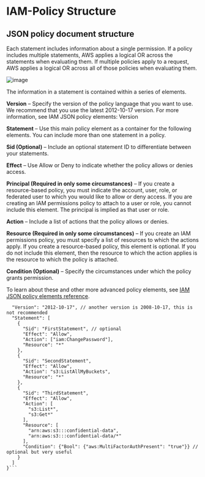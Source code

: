 # IAM-Policy Structure

## JSON policy document structure

Each statement includes information about a single permission. If a policy includes multiple statements, AWS applies a logical OR across the statements when evaluating them. If multiple policies apply to a request, AWS applies a logical OR across all of those policies when evaluating them.

![image](https://docs.aws.amazon.com/images/IAM/latest/UserGuide/images/AccessPolicyLanguage_General_Policy_Structure.diagram.png)

The information in a statement is contained within a series of elements.

**Version** – Specify the version of the policy language that you want to use. We recommend that you use the latest 2012-10-17 version. For more information, see IAM JSON policy elements: Version

**Statement** – Use this main policy element as a container for the following elements. You can include more than one statement in a policy.

**Sid (Optional)** – Include an optional statement ID to differentiate between your statements.

**Effect** – Use Allow or Deny to indicate whether the policy allows or denies access.

**Principal (Required in only some circumstances)** – If you create a resource-based policy, you must indicate the account, user, role, or federated user to which you would like to allow or deny access. If you are creating an IAM permissions policy to attach to a user or role, you cannot include this element. The principal is implied as that user or role.

**Action** – Include a list of actions that the policy allows or denies.

**Resource (Required in only some circumstances)** – If you create an IAM permissions policy, you must specify a list of resources to which the actions apply. If you create a resource-based policy, this element is optional. If you do not include this element, then the resource to which the action applies is the resource to which the policy is attached.

**Condition (Optional)** – Specify the circumstances under which the policy grants permission.

To learn about these and other more advanced policy elements, see [IAM JSON policy elements reference](https://docs.aws.amazon.com/IAM/latest/UserGuide/reference_policies_elements.html).

```{
  "Version": "2012-10-17", // another version is 2008-10-17, this is not recommended
  "Statement": [
    {
      "Sid": "FirstStatement", // optional
      "Effect": "Allow",
      "Action": ["iam:ChangePassword"],
      "Resource": "*"
    },
    {
      "Sid": "SecondStatement",
      "Effect": "Allow",
      "Action": "s3:ListAllMyBuckets",
      "Resource": "*"
    },
    {
      "Sid": "ThirdStatement",
      "Effect": "Allow",
      "Action": [
        "s3:List*",
        "s3:Get*"
      ],
      "Resource": [
        "arn:aws:s3:::confidential-data",
        "arn:aws:s3:::confidential-data/*"
      ],
      "Condition": {"Bool": {"aws:MultiFactorAuthPresent": "true"}} // optional but very useful
    }
  ]
}```

